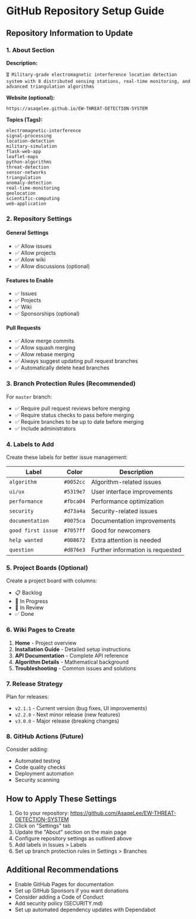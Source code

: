 # GitHub Repository Setup Guide

## Repository Information to Update

### 1. About Section

**Description:**
```
🎖️ Military-grade electromagnetic interference location detection system with 8 distributed sensing stations, real-time monitoring, and advanced triangulation algorithms
```

**Website (optional):**
```
https://asaqelee.github.io/EW-THREAT-DETECTION-SYSTEM
```

**Topics (Tags):**
```
electromagnetic-interference
signal-processing
location-detection
military-simulation
flask-web-app
leaflet-maps
python-algorithms
threat-detection
sensor-networks
triangulation
anomaly-detection
real-time-monitoring
geolocation
scientific-computing
web-application
```

### 2. Repository Settings

#### General Settings
- ✅ Allow issues
- ✅ Allow projects  
- ✅ Allow wiki
- ✅ Allow discussions (optional)

#### Features to Enable
- ✅ Issues
- ✅ Projects
- ✅ Wiki
- ✅ Sponsorships (optional)

#### Pull Requests
- ✅ Allow merge commits
- ✅ Allow squash merging
- ✅ Allow rebase merging
- ✅ Always suggest updating pull request branches
- ✅ Automatically delete head branches

### 3. Branch Protection Rules (Recommended)

For `master` branch:
- ✅ Require pull request reviews before merging
- ✅ Require status checks to pass before merging
- ✅ Require branches to be up to date before merging
- ✅ Include administrators

### 4. Labels to Add

Create these labels for better issue management:

| Label | Color | Description |
|-------|-------|-------------|
| `algorithm` | `#0052cc` | Algorithm-related issues |
| `ui/ux` | `#5319e7` | User interface improvements |
| `performance` | `#fbca04` | Performance optimization |
| `security` | `#d73a4a` | Security-related issues |
| `documentation` | `#0075ca` | Documentation improvements |
| `good first issue` | `#7057ff` | Good for newcomers |
| `help wanted` | `#008672` | Extra attention is needed |
| `question` | `#d876e3` | Further information is requested |

### 5. Project Boards (Optional)

Create a project board with columns:
- 📋 Backlog
- 🔄 In Progress  
- 👀 In Review
- ✅ Done

### 6. Wiki Pages to Create

1. **Home** - Project overview
2. **Installation Guide** - Detailed setup instructions
3. **API Documentation** - Complete API reference
4. **Algorithm Details** - Mathematical background
5. **Troubleshooting** - Common issues and solutions

### 7. Release Strategy

Plan for releases:
- `v2.1.1` - Current version (bug fixes, UI improvements)
- `v2.2.0` - Next minor release (new features)
- `v3.0.0` - Major release (breaking changes)

### 8. GitHub Actions (Future)

Consider adding:
- Automated testing
- Code quality checks
- Deployment automation
- Security scanning

## How to Apply These Settings

1. Go to your repository: https://github.com/AsaqeLee/EW-THREAT-DETECTION-SYSTEM
2. Click on "Settings" tab
3. Update the "About" section on the main page
4. Configure repository settings as outlined above
5. Add labels in Issues > Labels
6. Set up branch protection rules in Settings > Branches

## Additional Recommendations

- Enable GitHub Pages for documentation
- Set up GitHub Sponsors if you want donations
- Consider adding a Code of Conduct
- Add security policy (SECURITY.md)
- Set up automated dependency updates with Dependabot
